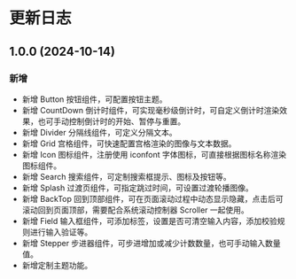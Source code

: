 # 更新日志

## 1.0.0 (2024-10-14)

### 新增

- 新增 Button 按钮组件，可配置按钮主题。
- 新增 CountDown 倒计时组件，可实现毫秒级倒计时，可自定义倒计时渲染效果，也可手动控制倒计时的开始、暂停与重置。
- 新增 Divider 分隔线组件，可定义分隔文本。
- 新增 Grid 宫格组件，可快速配置宫格渲染的图像与文本数据。
- 新增 Icon 图标组件，注册使用 iconfont 字体图标，可直接根据图标名称渲染图标组件。
- 新增 Search 搜索组件，可定制搜索框提示、图标及按钮等。
- 新增 Splash 过渡页组件，可指定跳过时间，可设置过渡轮播图像。
- 新增 BackTop 回到顶部组件，可在页面滚动过程中动态显示隐藏，点击后可滚动回到页面顶部，需要配合系统滚动控制器 Scroller 一起使用。
- 新增 Field 输入框组件，可添加标签，设置是否可清空输入内容，添加校验规则进行输入验证等。
- 新增 Stepper 步进器组件，可步进增加或减少计数数量，也可手动输入数量值。
- 新增定制主题功能。